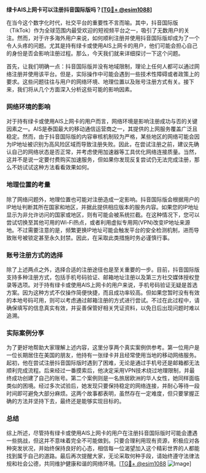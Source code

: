**绿卡AIS上网卡可以注册抖音国际版吗？[[TG💪+ @esim1088](https://t.me/s/esim1088)]**

在当今这个数字化时代，社交平台的重要性不言而喻。其中，抖音国际版（TikTok）作为全球范围内最受欢迎的短视频平台之一，吸引了无数用户的关注。然而，对于许多海外用户来说，如何顺利注册并使用抖音国际版却成为了一个令人头疼的问题。尤其是持有绿卡或使用AIS上网卡的用户，他们可能会担心自己的身份是否会影响注册过程。那么，今天我们就来详细探讨一下这个问题。

首先，让我们明确一点：抖音国际版并没有地域限制，理论上任何人都可以通过网络注册并使用该平台。但是，实际操作中可能会遇到一些技术性障碍或者政策上的要求。这些问题往往与用户的网络环境、地理位置以及账号注册方式有关。接下来，我们将从几个方面深入分析这些可能的影响因素。

### 网络环境的影响

对于持有绿卡或使用AIS上网卡的用户而言，网络环境是影响注册成功与否的关键因素之一。AIS是泰国最大的移动通信运营商之一，其提供的上网服务覆盖广泛且稳定。然而，由于抖音国际版的内容审核机制较为严格，某些地区的网络可能会因为IP地址被识别为高风险区域而导致注册失败。因此，在尝试注册之前，建议先确认自己的网络状态是否正常，并考虑使用加速器等工具优化网络连接质量。当然，这并不是说一定要付费购买加速服务，但如果你发现反复尝试仍无法完成注册，那么不妨试试这种方法看看效果如何。

### 地理位置的考量

除了网络问题外，地理位置也可能对注册造成一定影响。抖音国际版会根据用户的IP地址判断其所在国家和地区，并据此提供相应版本的服务内容。如果您的IP地址显示为非允许访问的国家或地区，则有可能会被系统拦截。在这种情况下，您可以尝试切换至其他可用的Wi-Fi热点，或者利用虚拟专用网(VPN)改变IP地址来源地。不过需要注意的是，频繁更换IP地址可能会触发平台的安全检测机制，进而导致账号被锁定甚至永久封禁。因此，在采取此类措施时务必谨慎行事。

### 账号注册方式的选择

除了上述两点之外，选择合适的注册途径也是至关重要的一步。目前，抖音国际版支持多种注册方式，包括手机号码验证、邮箱地址注册以及第三方社交媒体授权登录等选项。对于持有绿卡或使用AIS上网卡的用户来说，手机号码验证无疑是首选方案。因为这种方式不仅操作简便快捷，而且成功率较高。但如果您暂时没有有效的本地号码可用，则可以考虑通过邮箱注册的方式进行尝试。不过在此过程中，请确保填写的信息真实有效，并妥善保管好相关凭证资料，以免日后出现问题时难以追溯。

### 实际案例分享

为了更好地帮助大家理解上述内容，这里分享两个真实案例供参考。第一位用户是一位长期居住在美国的朋友，他持有一张绿卡并且经常使用当地的移动网络服务。起初，他在尝试注册抖音国际版时遇到了困难，无论是通过手机号还是邮箱都无法顺利完成流程。后来经过一番摸索后，他决定采用VPN技术绕过地理限制，并最终成功创建了自己的账号。第二个案例则是一名旅居欧洲的华人女性，她同样面临类似的困境。经过多次试验后，她发现只要保持稳定的网络连接，并耐心等待一段时间即可避免大部分麻烦。这两个故事都表明，虽然存在一定难度，但只要掌握正确的方法并坚持下去，最终还是能够实现目标的。

### 总结

综上所述，尽管持有绿卡或使用AIS上网卡的用户在注册抖音国际版时可能会遭遇一些挑战，但这并不意味着完全不可能做到。只要合理利用现有资源，积极应对各种突发状况，并始终保持良好的心态，相信每一位渴望加入这个精彩世界的人都能找到属于自己的道路。最后再次提醒大家，无论采取何种手段，请始终遵守法律法规和社会公德，共同维护健康和谐的网络环境。[[TG💪+ @esim1088](https://t.me/s/esim1088) ![Image](https://i.postimg.cc/4NQfJmqS/Snipaste-2025-05-13-00-14-12.png)]